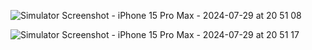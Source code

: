 ![Simulator Screenshot - iPhone 15 Pro Max - 2024-07-29 at 20 51 08](https://github.com/user-attachments/assets/76fedac9-ae89-4666-b581-674a4a928134)

![Simulator Screenshot - iPhone 15 Pro Max - 2024-07-29 at 20 51 17](https://github.com/user-attachments/assets/ef0d001b-ee47-4297-ae06-112ef2020ce8)
